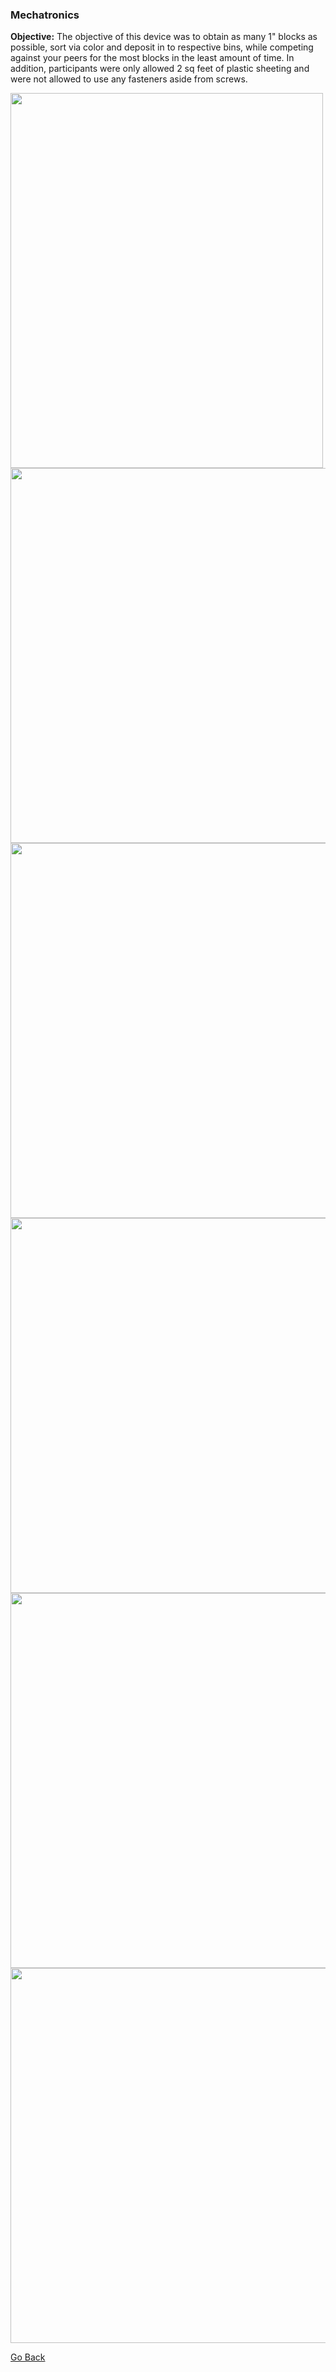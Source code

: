 ### Mechatronics
**Objective:** The objective of this device was to obtain as many 1" blocks as possible, sort via color and deposit in to respective bins, while competing against your peers for the most blocks in the least amount of time. In addition, participants were only allowed 2 sq feet of plastic sheeting and were not allowed to use any fasteners aside from screws. 

<img src="assets/images/real_robot" width="500" height="600" border="0">

<br>
<img src="assets/images/ss_robot" width="700" height="600" border="0">
<br>
<img src="assets/images/sheet_robot" width="700" height="600" border="0">
<br>
<img src="assets/images/full_vc" width="700" height="600" border="0">
<br>
<img src="assets/images/vc_display" width="700" height="600" border="0">
<br>
<img src="assets/images/vc_vga" width="700" height="600" border="0">
<br>

[Go Back](https://michaeldarpino.github.io/)

